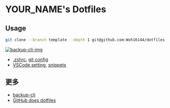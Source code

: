 # YOUR_NAME's Dotfiles

<!-- ⬇️⬇️⬇️ You should delete. ⬇️⬇️⬇️-->
## Usage

```bash
git clone --branch template --depth 1 git@github.com:Wxh16144/dotfiles.git 
```
<!-- ⬆️⬆️⬆️ You should delete. ⬆️⬆️⬆️-->

[![backup-cli-img]][backup-cli-ul]

<!-- URL -->
[backup-cli-img]: https://img.shields.io/badge/using-backup--cli-blue?style=flat-square
[backup-cli-ul]: https://github.com/Wxh16144/backup-cli
[vscode-setting]: ./backup/Library/Application%20Support/Code/User/settings.json
[vscode-snippets]: ./backup/Library/Application%20Support/Code/User/snippets
[zshrc]: ./backup/.zshrc
[git-config]: ./backup/.gitconfig

- [.zshrc][zshrc], [git config][git-config]
- [VSCode setting][vscode-setting], [snippets][vscode-snippets]

## 更多

- [backup-cli][backup-cli-ul]
- [GitHub does dotfiles](https://dotfiles.github.io/)
